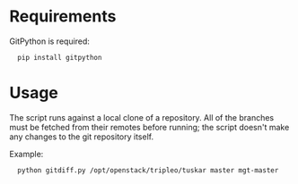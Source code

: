 # Requirements

GitPython is required:

```
  pip install gitpython
```

# Usage

The script runs against a local clone of a repository. All of the branches
must be fetched from their remotes before running; the script doesn't make
any changes to the git repository itself.

Example:

```
  python gitdiff.py /opt/openstack/tripleo/tuskar master mgt-master
```
